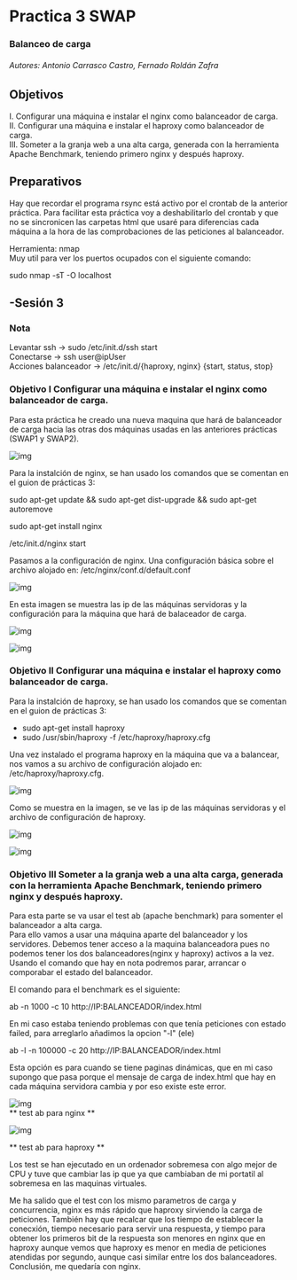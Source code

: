 ﻿# Practica 3 SWAP   

### Balanceo de carga

###### Autores: Antonio Carrasco Castro, Fernado Roldán Zafra  

## Objetivos 
I. Configurar una máquina e instalar el nginx como balanceador de carga.  
II. Configurar una máquina e instalar el haproxy como balanceador de carga.  
III. Someter a la granja web a una alta carga, generada con la herramienta Apache Benchmark, teniendo primero nginx y después haproxy.  


## Preparativos
Hay que recordar el programa rsync está activo por el crontab de la anterior práctica. Para facilitar esta práctica voy a deshabilitarlo del crontab y que no se sincronicen las carpetas html que usaré para diferencias cada máquina a la hora de las comprobaciones de las peticiones al balanceador.

Herramienta: nmap  
Muy util para ver los puertos ocupados con el siguiente comando:  

sudo nmap -sT -O localhost


## -Sesión 3  


### Nota 
Levantar ssh -> sudo /etc/init.d/ssh start  
Conectarse -> ssh user@ipUser  
Acciones balanceador  -> /etc/init.d/{haproxy, nginx} {start, status, stop}  

### Objetivo I Configurar una máquina e instalar el nginx como balanceador de carga.
Para esta práctica he creado una nueva maquina que hará de balanceador de carga hacia las otras dos máquinas usadas en las anteriores prácticas (SWAP1 y SWAP2).  


![img](https://github.com/jonio1992/SWAP/blob/master/practica3/img/1.png)  

Para la instalción de nginx, se han usado los comandos que se comentan en el guion de prácticas 3:  

sudo apt-get update && sudo apt-get dist-upgrade && sudo apt-get autoremove  

sudo apt-get install nginx  

/etc/init.d/nginx start  

Pasamos a la configuración de nginx. Una configuración básica sobre el archivo alojado en:   /etc/nginx/conf.d/default.conf  
 
![img](https://github.com/jonio1992/SWAP/blob/master/practica3/img/2.png)  

En esta imagen se muestra las ip de las máquinas servidoras y la configuración para la máquina que hará de balaceador de carga.

![img](https://github.com/jonio1992/SWAP/blob/master/practica3/img/3.png)  

![img](https://github.com/jonio1992/SWAP/blob/master/practica3/img/4.png)  


### Objetivo II Configurar una máquina e instalar el haproxy como balanceador de carga.

Para la instalción de haproxy, se han usado los comandos que se comentan en el guion de prácticas 3:  

* sudo apt-get install haproxy  
* sudo /usr/sbin/haproxy -f /etc/haproxy/haproxy.cfg  

Una vez instalado el programa haproxy en la máquina que va a balancear, nos vamos a su archivo de configuración alojado en: /etc/haproxy/haproxy.cfg.  

![img](https://github.com/jonio1992/SWAP/blob/master/practica3/img/5.png)  

Como se muestra en la imagen, se ve las ip de las máquinas servidoras y el archivo de configuración de haproxy.

![img](https://github.com/jonio1992/SWAP/blob/master/practica3/img/6.png)  

![img](https://github.com/jonio1992/SWAP/blob/master/practica3/img/7.png)  


### Objetivo III Someter a la granja web a una alta carga, generada con la herramienta Apache Benchmark, teniendo primero nginx y después haproxy.
Para esta parte se va usar el test ab (apache benchmark) para somenter el balanceador a alta carga.  
Para ello vamos a usar una máquina aparte del balanceador y los servidores. Debemos tener acceso a la maquina balanceadora pues no podemos tener los dos balanceadores(nginx y haproxy) activos a la vez. Usando el comando que hay en nota podremos parar, arrancar o comporabar el estado del balanceador.  

El comando para el benchmark es el siguiente:  

ab -n 1000 -c 10 http://IP:BALANCEADOR/index.html  

En mi caso estaba teniendo problemas con que tenía peticiones con estado failed, para arreglarlo añadimos la opcion "-l" (ele)  

 ab -l -n 100000 -c 20 http://IP:BALANCEADOR/index.html
 
 Esta opción es para cuando se tiene paginas dinámicas, que en mi caso supongo que pasa porque el mensaje de carga de index.html que hay en cada máquina servidora cambia y por eso existe este error.

![img](https://github.com/jonio1992/SWAP/blob/master/practica3/img/nginx.png)  
** test ab para nginx **

![img](https://github.com/jonio1992/SWAP/blob/master/practica3/img/haproxy.png)  

** test ab para haproxy **

Los test se han ejecutado en un ordenador sobremesa con algo mejor de CPU y tuve que cambiar las ip que ya que cambiaban de mi portatil al sobremesa en las maquinas virtuales.

Me ha salido que el test con los mismo parametros de carga y concurrencia, nginx es más rápido que haproxy sirviendo la carga de peticiones. También hay que recalcar que los tiempo de establecer la conecxión, tiempo necesario para servir una respuesta, y tiempo para obtener los primeros bit de la respuesta son menores en nginx que en haproxy aunque vemos que haproxy es menor en media de peticiones atendidas por segundo, aunque casi similar entre los dos balanceadores. Conclusión, me quedaría con nginx.


